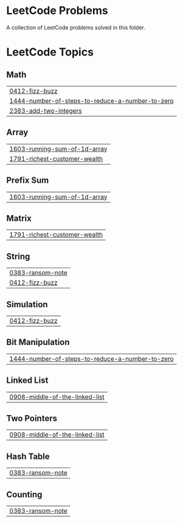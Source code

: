 # LeetCode Problems

A collection of LeetCode problems solved in this folder.

<!---LeetCode Topics Start-->
# LeetCode Topics
## Math
|  |
| ------- |
| [0412-fizz-buzz](https://github.com/sonsu95/algorithm/tree/master/LeetCode/0412-fizz-buzz) |
| [1444-number-of-steps-to-reduce-a-number-to-zero](https://github.com/sonsu95/algorithm/tree/master/LeetCode/1444-number-of-steps-to-reduce-a-number-to-zero) |
| [2383-add-two-integers](https://github.com/sonsu95/algorithm/tree/master/LeetCode/2383-add-two-integers) |
## Array
|  |
| ------- |
| [1603-running-sum-of-1d-array](https://github.com/sonsu95/algorithm/tree/master/LeetCode/1603-running-sum-of-1d-array) |
| [1791-richest-customer-wealth](https://github.com/sonsu95/algorithm/tree/master/LeetCode/1791-richest-customer-wealth) |
## Prefix Sum
|  |
| ------- |
| [1603-running-sum-of-1d-array](https://github.com/sonsu95/algorithm/tree/master/LeetCode/1603-running-sum-of-1d-array) |
## Matrix
|  |
| ------- |
| [1791-richest-customer-wealth](https://github.com/sonsu95/algorithm/tree/master/LeetCode/1791-richest-customer-wealth) |
## String
|  |
| ------- |
| [0383-ransom-note](https://github.com/sonsu95/algorithm/tree/master/LeetCode/0383-ransom-note) |
| [0412-fizz-buzz](https://github.com/sonsu95/algorithm/tree/master/LeetCode/0412-fizz-buzz) |
## Simulation
|  |
| ------- |
| [0412-fizz-buzz](https://github.com/sonsu95/algorithm/tree/master/LeetCode/0412-fizz-buzz) |
## Bit Manipulation
|  |
| ------- |
| [1444-number-of-steps-to-reduce-a-number-to-zero](https://github.com/sonsu95/algorithm/tree/master/LeetCode/1444-number-of-steps-to-reduce-a-number-to-zero) |
## Linked List
|  |
| ------- |
| [0908-middle-of-the-linked-list](https://github.com/sonsu95/algorithm/tree/master/LeetCode/0908-middle-of-the-linked-list) |
## Two Pointers
|  |
| ------- |
| [0908-middle-of-the-linked-list](https://github.com/sonsu95/algorithm/tree/master/LeetCode/0908-middle-of-the-linked-list) |
## Hash Table
|  |
| ------- |
| [0383-ransom-note](https://github.com/sonsu95/algorithm/tree/master/LeetCode/0383-ransom-note) |
## Counting
|  |
| ------- |
| [0383-ransom-note](https://github.com/sonsu95/algorithm/tree/master/LeetCode/0383-ransom-note) |
<!---LeetCode Topics End-->